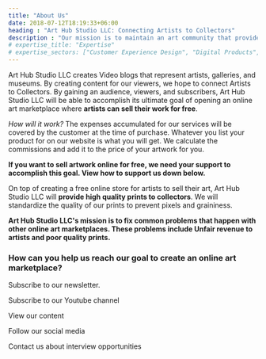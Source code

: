 ```yaml
---
title: "About Us"
date: 2018-07-12T18:19:33+06:00
heading : "Art Hub Studio LLC: Connecting Artists to Collectors"
description : "Our mission is to maintain an art community that provides ease and support to artists so they may gain fair revenue, while standardizing the quality of Artist's prints to produce the same quality product for collectors with every purchase."
# expertise_title: "Expertise"
# expertise_sectors: ["Customer Experience Design", "Digital Products", "Development", "Campaign & Content", "Employer Branding", "Animation & Motion Graphics", "Packaging & Product Design", "Retail & Spacial", "Print & Editorial Design", "Concept/Text", "Information Design"]
---
```


Art Hub Studio LLC creates Video blogs that represent artists, galleries, and museums. By creating content for our viewers, we hope to connect Artists to Collectors. By gaining an audience, viewers, and subscribers, Art Hub Studio LLC will be able to accomplish its ultimate goal of opening an online art marketplace where **artists can sell their work for free**. 

*How will it work?*
The expenses accumulated for our services will be covered by the customer at the time of purchase. Whatever you list your product for on our website is what you will get. We calculate the commissions and add it to the price of your artwork for you.

**If you want to sell artwork online for free, we need your support to accomplish this goal. View how to support us down below.**

On top of creating a free online store for artists to sell their art, Art Hub Studio LLC will **provide high quality prints to collectors**. We will standardize the quality of our prints to prevent pixels and graininess.

**Art Hub Studio LLC's mission is to fix common problems that happen with other online art marketplaces. These problems include Unfair revenue to artists and poor quality prints.**

### How can you help us reach our goal to create an online art marketplace?

Subscribe to our newsletter.

Subscribe to our Youtube channel

View our content

Follow our social media

Contact us about interview opportunities
